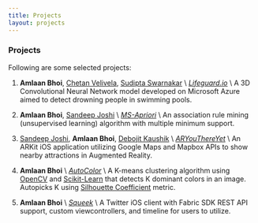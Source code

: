 ```yaml
---
title: Projects
layout: projects
---
```


### Projects

Following are some selected projects:

1. **Amlaan Bhoi**, [Chetan Velivela](https://devpost.com/ChetanVelivela), [Sudipta Swarnakar](https://devpost.com/sswarnakar) \\
*[Lifeguard.io](https://devpost.com/software/lifeguard-io)* \\
A 3D Convolutional Neural Network model developed on Microsoft Azure aimed to detect drowning people in swimming pools.

2. **Amlaan Bhoi**, [Sandeep Joshi](https://sandeepjoshi1910.github.io) \\
*[MS-Apriori](https://github.com/abhoi/ms-apriori)* \\
An association rule mining (unsupervised learning) algorithm with multiple minimum support.

3. [Sandeep Joshi](https://sandeepjoshi1910.github.io), **Amlaan Bhoi**, [Debojit Kaushik](https://dkaushik94.github.io) \\
*[ARYouThereYet](https://github.com/dkaushik94/ARyouthereyet)* \\
An ARKit iOS application utilizing Google Maps and Mapbox APIs to show nearby attractions in Augmented Reality.

4. **Amlaan Bhoi** \\
*[AutoColor](https://github.com/abhoi/AutoColor)* \\
A K-means clustering algorithm using [OpenCV](https://opencv.org/) and [Scikit-Learn](http://scikit-learn.org/stable/) that detects K dominant colors in an image. Autopicks K using [Silhouette Coefficient](http://scikit-learn.org/stable/modules/generated/sklearn.metrics.silhouette_score.html) metric.

5. **Amlaan Bhoi** \\
*[Squeek](https://github.com/abhoi/Squeek)* \\
A Twitter iOS client with Fabric SDK REST API support, custom viewcontrollers, and timeline for users to utilize.
